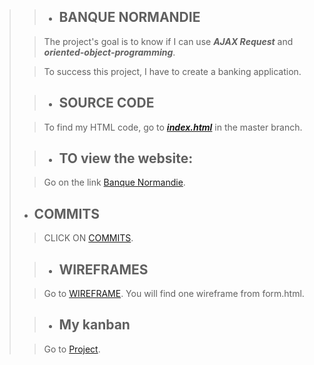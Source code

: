 >> - ## BANQUE NORMANDIE
>
>
>> The project's goal is to know if I can use  ***AJAX Request*** and ***oriented-object-programming***.
>
>> To success this project, I have to create a banking application.
>
>
>> - ## SOURCE CODE
>
>> To find my HTML code, go to [***index.html***](https://github.com/royce76/bankingApplication/blob/master/index.html) in the master branch.
>
>> - ## TO view the website:
>
>> Go on the link [Banque Normandie](https://royce76.github.io/bankingApplication/index.html).
>
> - ## COMMITS
>
>> CLICK ON [COMMITS](https://github.com/royce76/bankingApplication/commits/master).
>
>> - ## WIREFRAMES
>
>> Go to [WIREFRAME](https://github.com/royce76/bankingApplication/tree/master/doc). You will find one wireframe from form.html. 
>
>> - ## My kanban
>
>> Go to [Project](https://github.com/royce76/bankingApplication/projects/1).
